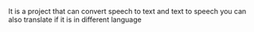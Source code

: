 It is a project that can convert speech to text and text to speech you can also translate if it is in different language
